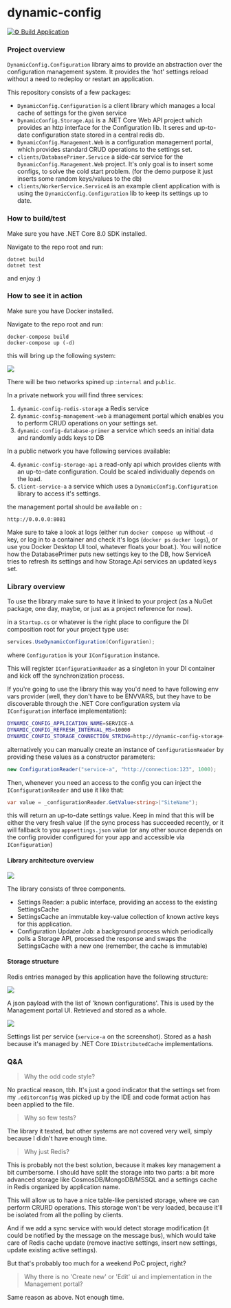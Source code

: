 dynamic-config
====

[![⚙️ Build Application](https://github.com/asizikov/dynamic-config/actions/workflows/build-application.yml/badge.svg)](https://github.com/asizikov/dynamic-config/actions/workflows/build-application.yml)

### Project overview 

`DynamicConfig.Configuration` library aims to provide an abstraction over the configuration management system. It provides the 'hot' settings reload without a need to redeploy or restart an application.

This repository consists of a few packages: 

* `DynamicConfig.Configuration` is a client library which manages a local cache of settings for the given service
* `DynamicConfig.Storage.Api` is a .NET Core Web API project which provides an http interface for the Configuration lib. It seres and up-to-date configuration state stored in a central redis db.
* `DynamicConfig.Management.Web` is a configuration management portal, which provides standard CRUD operations to the settings set.
* `clients/DatabasePrimer.Service` a side-car service for the `DynamicConfig.Management.Web` project. It's only goal is to insert some configs, to solve the cold start problem. (for the demo purpose it just inserts some random keys/values to the db)
* `clients/WorkerService.ServiceA` is an example client application with is using the `DynamicConfig.Configuration` lib to keep its settings up to date.

### How to build/test

Make sure you have .NET Core 8.0 SDK installed.

Navigate to the repo root and run: 

```
dotnet build
dotnet test
```

and enjoy :)

### How to see it in action

Make sure you have Docker installed.

Navigate to the repo root and run: 

```
docker-compose build
docker-compose up (-d)
```

this will bring up the following system: 


![](docs/images/docker-compose-overview.jpg)

There will be two networks spined up :`internal` and `public`.

In a private network you will find three services: 

1. `dynamic-config-redis-storage` a Redis service
2. `dynamic-config-management-web` a management portal which enables you to perform CRUD operations on your settings set.
3. `dynamic-config-database-primer` a service which seeds an initial data and randomly adds keys to DB

In a public network you have following services available: 

4. `dynamic-config-storage-api` a read-only api which provides clients with an up-to-date configuration. Could be scaled individually depends on the load. 
5. `client-service-a` a service which uses a `DynamicConfig.Configuration` library to access it's settings.

the management portal should be available on : 

`http://0.0.0.0:8081`

Make sure to take a look at logs (either run `docker compose up` without `-d` key, or log in to a container and check it's logs (`docker ps` `docker logs`), or use you Docker Desktop UI tool, whatever floats your boat.). You will notice how the DatabasePrimer puts new settings key to the DB, how ServiceA tries to refresh its settings and how Storage.Api services an updated keys set.


### Library overview

To use the library make sure to have it linked to your project (as a NuGet package, one day, maybe, or just as a project reference for now).

in a `Startup.cs` or whatever is the right place to configure the DI composition root for your project type use: 

```c#
services.UseDynamicConfiguration(Configuration);
```
where `Configuration` is your `IConfiguration` instance.

This will register `IConfigurationReader` as a singleton in your DI container and kick off the synchronization process.

If you're going to use the library this way you'd need to have following env vars provider (well, they don't have to be ENVVARS, but they have to be discoverable through the .NET Core configuration system via `IConfiguration` interface implementation): 

```bash
DYNAMIC_CONFIG_APPLICATION_NAME=SERVICE-A
DYNAMIC_CONFIG_REFRESH_INTERVAL_MS=10000
DYNAMIC_CONFIG_STORAGE_CONNECTION_STRING=http://dynamic-config-storage-api:80

```

alternatively you can manually create an instance of `ConfigurationReader` by providing these values as a constructor parameters: 

```c#
new ConfigurationReader("service-a", "http://connection:123", 1000);
```

Then, whenever you need an access to the config you can inject the `IConfigurationReader` and use it like that: 

```c#
var value = _configurationReader.GetValue<string>("SiteName");
```

this will return an up-to-date settings value. Keep in mind that this will be either the very fresh value (if the sync process has succeeded recently, or it will fallback to you `appsettings.json` value (or any other source depends on the config provider configured for your app and accessible via `IConfiguration`)


#### Library architecture overview

![](docs/images/lib-overview.jpeg)

The library consists of three components. 

* Settings Reader: a public interface, providing an access to the existing SettingsCache
* SettingsCache an immutable key-value collection of known active keys for this application.
* Configuration Updater Job: a background process which periodically polls a Storage API, processed the response and swaps the SettingsCache with a new one (remember, the cache is immutable)

#### Storage structure

Redis entries managed by this application have the following structure: 

![](docs/images/redis-known-keys.png)

A json payload with the list of 'known configurations'. This is used by the Management portal UI. Retrieved and stored as a whole.

![](docs/images/redis-service-keys.png)

Settings list per service (`service-a` on the screenshot). Stored as a hash because it's managed by .NET Core `IDistributedCache` implementations.

### Q&A

> Why the odd code style? 

No practical reason, tbh. It's just a good indicator that the settings set from my `.editorconfig` was picked up by the IDE and code format action has been applied to the file. 

> Why so few tests?

The library it tested, but other systems are not covered very well, simply because I didn't have enough time.

> Why just Redis? 

This is probably not the best solution, because it makes key management a bit cumbersome. I should have split the storage into two parts: a bit more advanced storage like CosmosDB/MongoDB/MSSQL and a settings cache in Redis organized by application name.

This will allow us to have a nice table-like persisted storage, where we can perform CRURD operations. This storage won't be very loaded, because it'll be isolated from all the polling by clients.

And if we add a sync service with would detect storage modification (it could be notified by the message on the message bus), which would take care of Redis cache update (remove inactive settings, insert new settings, update existing active settings).

But that's probably too much for a weekend PoC project, right?

> Why there is no 'Create new' or 'Edit' ui and implementation in the Management portal?

Same reason as above. Not enough time.
